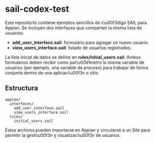 # sail-codex-test

Este repositorio contiene ejemplos sencillos de c\u00f3digo SAIL para Appian. Se incluyen dos interfaces que comparten la misma lista de usuarios:

- **add_user_interface.sail**: formulario para agregar un nuevo usuario.
- **view_users_interface.sail**: listado de usuarios registrados.

La lista inicial de datos se define en **rules/initial_users.sail**. Ambos formularios deben recibir como par\u00e1metro la misma variable de usuarios (por ejemplo, una variable de proceso) para trabajar de forma conjunta dentro de una aplicaci\u00f3n o sitio.

## Estructura

```
appian/
  interfaces/
    add_user_interface.sail
    view_users_interface.sail
  rules/
    initial_users.sail
```

Estos archivos pueden importarse en Appian y vincularse a un Site para permitir la gesti\u00f3n y visualizaci\u00f3n de usuarios.
